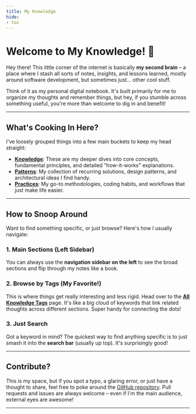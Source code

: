 ```yaml
---
title: My Knowledge
hide:
- toc
---
```


# Welcome to My Knowledge! 👋

Hey there! This little corner of the internet is basically **my second brain** –
a place where I stash all sorts of notes, insights,
and lessons learned, mostly around software development,
but sometimes just... other cool stuff.

Think of it as my personal digital notebook.
It's built primarily for me to organize my thoughts
and remember things, but hey, if you stumble across
something useful, you're more than welcome to dig in
and benefit!

---

## What's Cooking In Here?

I've loosely grouped things into a few main buckets
to keep my head straight:

* **[Knowledge](knowledge/index.md)**:
  These are my deeper dives into core concepts,
  fundamental principles, and detailed "how-it-works"
  explanations.
* **[Patterns](patterns/index.md)**:
  My collection of recurring solutions, design patterns,
  and architectural ideas I find handy.
* **[Practices](practices/index.md)**:
  My go-to methodologies, coding habits,
  and workflows that just make life easier.

---

## How to Snoop Around

Want to find something specific, or just browse?
Here's how I usually navigate:

### 1. Main Sections (Left Sidebar)

You can always use the **navigation sidebar on the left**
to see the broad sections and flip through my notes like a book.

### 2. Browse by Tags (My Favorite!)

This is where things get really interesting and less rigid.
Head over to the **[All Knowledge Tags](tags.md)** page.
It's like a big cloud of keywords that link related thoughts
across different sections. Super handy for connecting the dots!

### 3. Just Search

Got a keyword in mind?
The quickest way to find anything specific is to just smash it
into the **search bar** (usually up top).
It's surprisingly good!

---

## Contribute?

This is my space, but if you spot a typo, a glaring error,
or just have a thought to share, feel free to poke around
the [GitHub repository](https://github.com/whiskeysierra/knowledge/).
Pull requests and issues are always welcome –
even if I'm the main audience, external eyes are awesome!

---